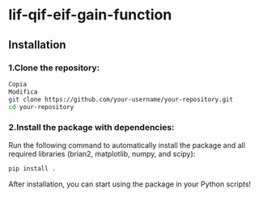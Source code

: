 # lif-qif-eif-gain-function

## Installation

### 1.Clone the repository:


```bash 
Copia
Modifica
git clone https://github.com/your-username/your-repository.git
cd your-repository 
```

### 2.Install the package with dependencies:

Run the following command to automatically install the package and all required libraries (brian2, matplotlib, numpy, and scipy):

```bash
pip install .
```

After installation, you can start using the package in your Python scripts!
